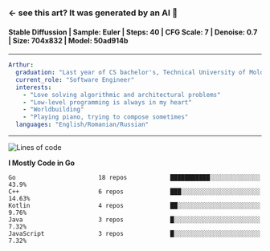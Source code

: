 ### <- see this art? It was generated by an AI 🦊
#### Stable Diffussion | Sample: Euler | Steps: 40 | CFG Scale: 7 | Denoise: 0.7 | Size: 704x832 | Model: 50ad914b
---

```yaml
Arthur:
  graduation: "Last year of CS bachelor's, Technical University of Moldova"
  current_role: "Software Engineer"
  interests: 
    - "Love solving algorithmic and architectural problems"
    - "Low-level programming is always in my heart"
    - "Worldbuilding"
    - "Playing piano, trying to compose sometimes"
  languages: "English/Romanian/Russian"
```

---

<!--START_SECTION:waka-->
![Lines of code](https://img.shields.io/badge/From%20Hello%20World%20I%27ve%20Written-1%20Million%20lines%20of%20code-blue)

**I Mostly Code in Go** 

```text
Go                       18 repos            ███████████░░░░░░░░░░░░░░   43.9% 
C++                      6 repos             ███░░░░░░░░░░░░░░░░░░░░░░   14.63% 
Kotlin                   4 repos             ██░░░░░░░░░░░░░░░░░░░░░░░   9.76% 
Java                     3 repos             █░░░░░░░░░░░░░░░░░░░░░░░░   7.32% 
JavaScript               3 repos             █░░░░░░░░░░░░░░░░░░░░░░░░   7.32%

```



<!--END_SECTION:waka-->

